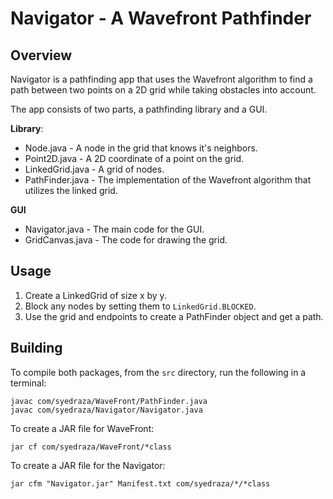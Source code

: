 # Navigator - A Wavefront Pathfinder
## Overview

Navigator is a pathfinding app that uses the Wavefront algorithm to find a path between two points on a 2D grid while taking obstacles into account.

The app consists of two parts, a pathfinding library and a GUI.

**Library**:

* Node.java - A node in the grid that knows it's neighbors.
* Point2D.java - A 2D coordinate of a point on the grid.
* LinkedGrid.java - A grid of nodes.
* PathFinder.java - The implementation of the Wavefront algorithm that utilizes the linked grid.

**GUI**

* Navigator.java - The main code for the GUI.
* GridCanvas.java - The code for drawing the grid.

## Usage
1. Create a LinkedGrid of size x by y.
2. Block any nodes by setting them to `LinkedGrid.BLOCKED`.
3. Use the grid and endpoints to create a PathFinder object and get a path.

## Building
To compile both packages, from the `src` directory, run the following in a terminal:

    javac com/syedraza/WaveFront/PathFinder.java
    javac com/syedraza/Navigator/Navigator.java

To create a JAR file for WaveFront:

    jar cf com/syedraza/WaveFront/*class

To create a JAR file for the Navigator:

    jar cfm "Navigator.jar" Manifest.txt com/syedraza/*/*class
